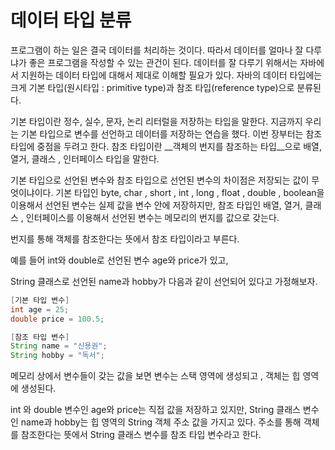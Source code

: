 # 데이터 타입 분류

프로그램이 하는 일은 결국 데이터를 처리하는 것이다. 따라서 데이터를 얼마나
잘 다루냐가 좋은 프로그램을 작성할 수 있는 관건이 된다.
데이터를 잘 다루기 위해서는 자바에서 지원하는 데이터 타입에 대해서
제대로 이해할 필요가 있다. 자바의 데이터 타입에는 크게 
기본 타입(원시타입 : primitive type)과 참조 타입(reference type)으로
분류된다. 

기본 타입이란 정수, 실수, 문자, 논리 리터럴을 저장하는 타입을 말한다.
지금까지 우리는  기본 타입으로 변수를 선언하고 데이터를 저장하는
연습을 했다. 이번 장부터는 참조 타입에 중점을 두려고 한다. 참조 타입이란
__객체의 번지를 참조하는 타입__으로 배열, 열거, 클래스 , 인터페이스 타입을
말한다. 

기본 타입으로 선언된 변수와 참조 타입으로 선언된 변수의 차이점은 
저장되는 값이 무엇이냐이다. 기본 타입인 byte, char , short , int 
, long , float , double , boolean을 이용해서 선언된 변수는 실제
값을 변수 안에 저장하지만, 참조 타입인 배열, 열거, 클래스 , 인터페이스를
이용해서 선언된 변수는 메모리의 번지를 값으로 갖는다. 

번지를 통해 객체를 참조한다는 뜻에서 참조 타입이라고 부른다. 

예를 들어 int와 double로 선언된 변수 age와 price가 있고,

String 클래스로 선언된 name과 hobby가 다음과 같이 선언되어 있다고
가정해보자.

```java
[기본 타입 변수]
int age = 25;
double price = 100.5;

[참조 타입 변수]
String name = "신용권";
String hobby = "독서";
```

메모리 상에서 변수들이 갖는 값을 보면
변수는 스택 영역에 생성되고 , 객체는 힙 영역에 생성된다.

int 와 double 변수인 age와 price는 직접 값을 저장하고 있지만,
String 클래스 변수인 name과 hobby는 힙 영역의 String 객체
주소 값을 가지고 있다. 주소를 통해 객체를 참조한다는 뜻에서
String 클래스 변수를 참조 타입 변수라고 한다.